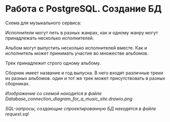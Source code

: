 # Работа с PostgreSQL. Создание БД

Схема для музыкального сервиса:

Исполнители могут петь в разных жанрах, как и одному жанру могут принадлежать несколько исполнителей.

Альбом могут выпустить несколько исполнителей вместе. Как и исполнитель может принимать участие во множестве альбомов.

Трек принадлежит строго одному альбому.

Сборник имеет название и год выпуска. В него входят различные треки из разных альбомов.
один и тот же трек может присутствовать в разных сборниках.

*Изображение со схемой находится в файле Database_connection_diagram_for_a_music_site.drawio.png*

*SQL-запросы, создающие спроектированную БД находятся в файле request.sql*

